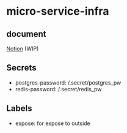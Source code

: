 # micro-service-infra

## document
[Notion](https://sean810427.notion.site/Micro-Service-d5da9f17db004a4d9508be42f306d1fd) (WIP)


## Secrets
   - postgres-password: /.secret/postgres_pw 
   - redis-password: /.secret/redis_pw 


## Labels
   - expose: for expose to outside 
